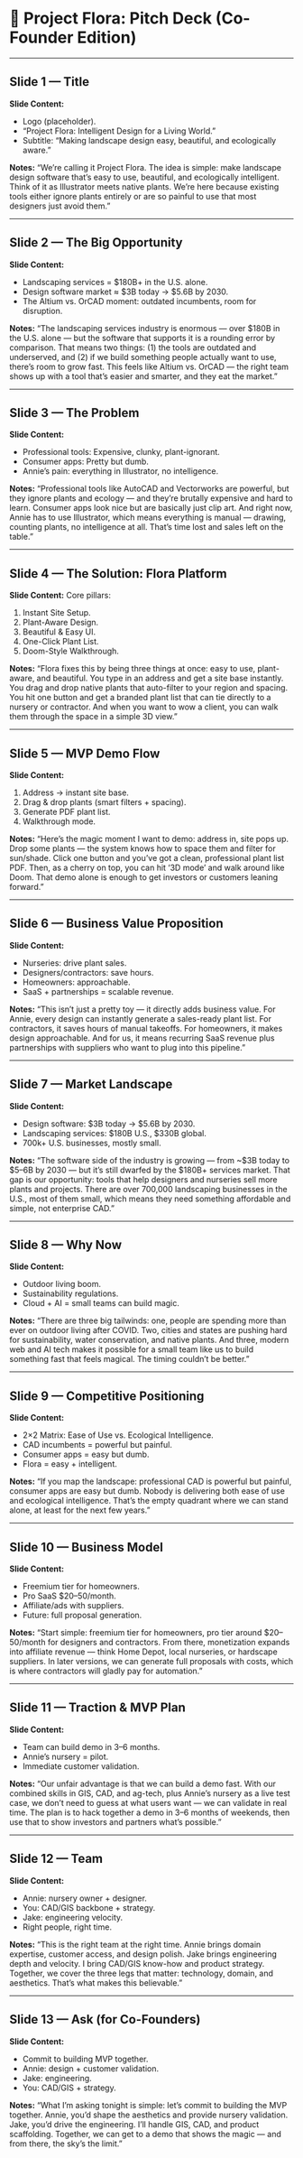 # 🌿 Project Flora: Pitch Deck (Co-Founder Edition)

---

## **Slide 1 — Title**

**Slide Content:**

- Logo (placeholder).
- “Project Flora: Intelligent Design for a Living World.”
- Subtitle: “Making landscape design easy, beautiful, and ecologically aware.”

**Notes:**
“We’re calling it Project Flora. The idea is simple: make landscape design software that’s easy to use, beautiful, and ecologically intelligent. Think of it as Illustrator meets native plants. We’re here because existing tools either ignore plants entirely or are so painful to use that most designers just avoid them.”

---

## **Slide 2 — The Big Opportunity**

**Slide Content:**

- Landscaping services = \$180B+ in the U.S. alone.
- Design software market ≈ \$3B today → \$5.6B by 2030.
- The Altium vs. OrCAD moment: outdated incumbents, room for disruption.

**Notes:**
“The landscaping services industry is enormous — over \$180B in the U.S. alone — but the software that supports it is a rounding error by comparison. That means two things: (1) the tools are outdated and underserved, and (2) if we build something people actually want to use, there’s room to grow fast. This feels like Altium vs. OrCAD — the right team shows up with a tool that’s easier and smarter, and they eat the market.”

---

## **Slide 3 — The Problem**

**Slide Content:**

- Professional tools: Expensive, clunky, plant-ignorant.
- Consumer apps: Pretty but dumb.
- Annie’s pain: everything in Illustrator, no intelligence.

**Notes:**
“Professional tools like AutoCAD and Vectorworks are powerful, but they ignore plants and ecology — and they’re brutally expensive and hard to learn. Consumer apps look nice but are basically just clip art. And right now, Annie has to use Illustrator, which means everything is manual — drawing, counting plants, no intelligence at all. That’s time lost and sales left on the table.”

---

## **Slide 4 — The Solution: Flora Platform**

**Slide Content:**
Core pillars:

1. Instant Site Setup.
2. Plant-Aware Design.
3. Beautiful & Easy UI.
4. One-Click Plant List.
5. Doom-Style Walkthrough.

**Notes:**
“Flora fixes this by being three things at once: easy to use, plant-aware, and beautiful. You type in an address and get a site base instantly. You drag and drop native plants that auto-filter to your region and spacing. You hit one button and get a branded plant list that can tie directly to a nursery or contractor. And when you want to wow a client, you can walk them through the space in a simple 3D view.”

---

## **Slide 5 — MVP Demo Flow**

**Slide Content:**

1. Address → instant site base.
2. Drag & drop plants (smart filters + spacing).
3. Generate PDF plant list.
4. Walkthrough mode.

**Notes:**
“Here’s the magic moment I want to demo: address in, site pops up. Drop some plants — the system knows how to space them and filter for sun/shade. Click one button and you’ve got a clean, professional plant list PDF. Then, as a cherry on top, you can hit ‘3D mode’ and walk around like Doom. That demo alone is enough to get investors or customers leaning forward.”

---

## **Slide 6 — Business Value Proposition**

**Slide Content:**

- Nurseries: drive plant sales.
- Designers/contractors: save hours.
- Homeowners: approachable.
- SaaS + partnerships = scalable revenue.

**Notes:**
“This isn’t just a pretty toy — it directly adds business value. For Annie, every design can instantly generate a sales-ready plant list. For contractors, it saves hours of manual takeoffs. For homeowners, it makes design approachable. And for us, it means recurring SaaS revenue plus partnerships with suppliers who want to plug into this pipeline.”

---

## **Slide 7 — Market Landscape**

**Slide Content:**

- Design software: \$3B today → \$5.6B by 2030.
- Landscaping services: \$180B U.S., \$330B global.
- 700k+ U.S. businesses, mostly small.

**Notes:**
“The software side of the industry is growing — from \~\$3B today to \$5–6B by 2030 — but it’s still dwarfed by the \$180B+ services market. That gap is our opportunity: tools that help designers and nurseries sell more plants and projects. There are over 700,000 landscaping businesses in the U.S., most of them small, which means they need something affordable and simple, not enterprise CAD.”

---

## **Slide 8 — Why Now**

**Slide Content:**

- Outdoor living boom.
- Sustainability regulations.
- Cloud + AI = small teams can build magic.

**Notes:**
“There are three big tailwinds: one, people are spending more than ever on outdoor living after COVID. Two, cities and states are pushing hard for sustainability, water conservation, and native plants. And three, modern web and AI tech makes it possible for a small team like us to build something fast that feels magical. The timing couldn’t be better.”

---

## **Slide 9 — Competitive Positioning**

**Slide Content:**

- 2×2 Matrix: Ease of Use vs. Ecological Intelligence.
- CAD incumbents = powerful but painful.
- Consumer apps = easy but dumb.
- Flora = easy + intelligent.

**Notes:**
“If you map the landscape: professional CAD is powerful but painful, consumer apps are easy but dumb. Nobody is delivering both ease of use and ecological intelligence. That’s the empty quadrant where we can stand alone, at least for the next few years.”

---

## **Slide 10 — Business Model**

**Slide Content:**

- Freemium tier for homeowners.
- Pro SaaS \$20–50/month.
- Affiliate/ads with suppliers.
- Future: full proposal generation.

**Notes:**
“Start simple: freemium tier for homeowners, pro tier around \$20–50/month for designers and contractors. From there, monetization expands into affiliate revenue — think Home Depot, local nurseries, or hardscape suppliers. In later versions, we can generate full proposals with costs, which is where contractors will gladly pay for automation.”

---

## **Slide 11 — Traction & MVP Plan**

**Slide Content:**

- Team can build demo in 3–6 months.
- Annie’s nursery = pilot.
- Immediate customer validation.

**Notes:**
“Our unfair advantage is that we can build a demo fast. With our combined skills in GIS, CAD, and ag-tech, plus Annie’s nursery as a live test case, we don’t need to guess at what users want — we can validate in real time. The plan is to hack together a demo in 3–6 months of weekends, then use that to show investors and partners what’s possible.”

---

## **Slide 12 — Team**

**Slide Content:**

- Annie: nursery owner + designer.
- You: CAD/GIS backbone + strategy.
- Jake: engineering velocity.
- Right people, right time.

**Notes:**
“This is the right team at the right time. Annie brings domain expertise, customer access, and design polish. Jake brings engineering depth and velocity. I bring CAD/GIS know-how and product strategy. Together, we cover the three legs that matter: technology, domain, and aesthetics. That’s what makes this believable.”

---

## **Slide 13 — Ask (for Co-Founders)**

**Slide Content:**

- Commit to building MVP together.
- Annie: design + customer validation.
- Jake: engineering.
- You: CAD/GIS + strategy.

**Notes:**
“What I’m asking tonight is simple: let’s commit to building the MVP together. Annie, you’d shape the aesthetics and provide nursery validation. Jake, you’d drive the engineering. I’ll handle GIS, CAD, and product scaffolding. Together, we can get to a demo that shows the magic — and from there, the sky’s the limit.”
